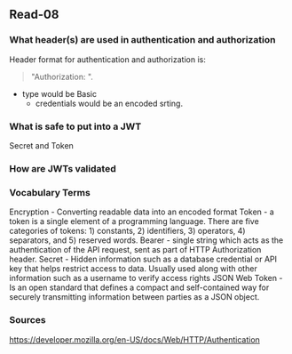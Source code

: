 ## Read-08

### What header(s) are used in authentication and authorization
Header format for authentication and authorization is:
> "Authorization: <type> <credentials>". 
- type would be Basic
  - credentials would be an encoded srting.

### What is safe to put into a JWT
Secret and Token

### How are JWTs validated


### Vocabulary Terms
Encryption - Converting readable data into an encoded format
Token - a token is a single element of a programming language. There are five categories of tokens: 1) constants, 2) identifiers, 3) operators, 4) separators, and 5) reserved words.
Bearer - single string which acts as the authentication of the API request, sent as part of HTTP Authorization header.
Secret - Hidden information such as a database credential or API key that helps restrict access to data. Usually used along with other information such as a username to verify access rights
JSON Web Token - Is an open standard that defines a compact and self-contained way for securely transmitting information between parties as a JSON object.


### Sources
https://developer.mozilla.org/en-US/docs/Web/HTTP/Authentication
